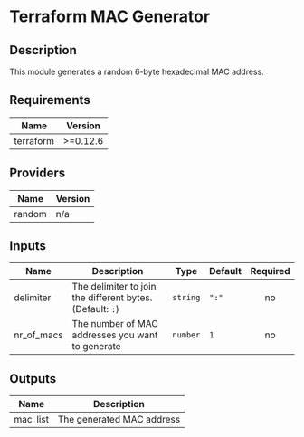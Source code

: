 # Terraform MAC Generator

## Description

This module generates a random 6-byte hexadecimal MAC address.

## Requirements

| Name | Version |
|------|---------|
| terraform | >=0.12.6 |

## Providers

| Name | Version |
|------|---------|
| random | n/a |

## Inputs

| Name | Description | Type | Default | Required |
|------|-------------|------|---------|:--------:|
| delimiter | The delimiter to join the different bytes. (Default: `:`) | `string` | `":"` | no |
| nr\_of\_macs | The number of MAC addresses you want to generate | `number` | `1` | no |

## Outputs

| Name | Description |
|------|-------------|
| mac\_list | The generated MAC address |
